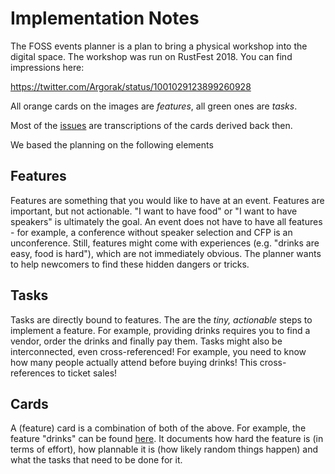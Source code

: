 # Implementation Notes

The FOSS events planner is a plan to bring a physical workshop into the digital space. The workshop was run on RustFest 2018. You can find impressions here:

https://twitter.com/Argorak/status/1001029123899260928

All orange cards on the images are *features*, all green ones are *tasks*.

Most of the [issues](https://github.com/rust-community/foss-events-planner/issues) are transcriptions of the cards derived back then.

We based the planning on the following elements

## Features

Features are something that you would like to have at an event. Features are important, but not actionable. "I want to have food" or "I want to have speakers" is ultimately the goal. An event does not have to have all features - for example, a conference without speaker selection and CFP is an unconference. Still, features might come with experiences (e.g. "drinks are easy, food is hard"), which are not immediately obvious. The planner wants to help newcomers to find these hidden dangers or tricks.

## Tasks

Tasks are directly bound to features. The are the *tiny, actionable* steps to implement a feature. For example, providing drinks requires you to find a vendor, order the drinks and finally pay them. Tasks might also be interconnected, even cross-referenced! For example, you need to know how many people actually attend before buying drinks! This cross-references to ticket sales!

## Cards

A (feature) card is a combination of both of the above. For example, the feature "drinks" can be found [here](/cards/drinks.md). It documents how hard the feature is (in terms of effort), how plannable it is (how likely random things happen) and what the tasks that need to be done for it. 